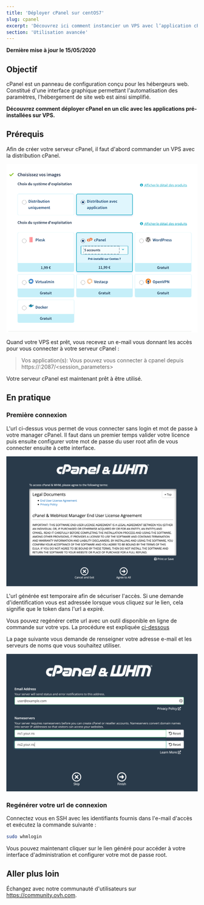 ```yaml
---
title: 'Déployer cPanel sur centOS7'
slug: cpanel
excerpt: 'Découvrez ici comment instancier un VPS avec l’application cPanel pré-installée.'
section: 'Utilisation avancée'
---
```


**Dernière mise à jour le 15/05/2020**

## Objectif

cPanel est un panneau de configuration conçu pour les hébergeurs web. Constitué d'une interface graphique permettant l'automatisation des paramètres, l'hébergement de site web est ainsi simplifié.

**Découvrez comment déployer cPanel en un clic avec les applications pré-installées sur VPS.**


## Prérequis

Afin de créer votre serveur cPanel, il faut d'abord commander un VPS avec la distribution cPanel.

![horizon](images/cpanel_order.png)

Quand votre VPS est prêt, vous recevez un e-mail vous donnant les accès pour vous connecter à votre serveur cPanel :

> Vos application(s):
> Vous pouvez vous connecter à cpanel depuis https://<ip>:2087/<session_parameters>

Votre serveur cPanel est maintenant prêt à être utilisé.

## En pratique

### Première connexion

L'url ci-dessus vous permet de vous connecter sans login et mot de passe à votre manager cPanel.
Il faut dans un premier temps valider votre licence puis ensuite configurer votre mot de passe du user root afin de vous connecter ensuite à cette interface.

![horizon](images/license_validation.png)

L'url générée est temporaire afin de sécuriser l'accès. Si une demande d'identification vous est adressée lorsque vous cliquez sur le lien, cela signifie que le token dans l'url a expiré.

Vous pouvez regénérer cette url avec un outil disponible en ligne de commande sur votre vps. La procédure est expliquée [ci-dessous](./#regenerer-votre-url-de-connexion)

La page suivante vous demande de renseigner votre adresse e-mail et les serveurs de noms que vous souhaitez utiliser.

![horizon](images/setup_config_cpanel.png)

### Regénérer votre url de connexion

Connectez vous en SSH avec les identifiants fournis dans l'e-mail d'accès et exécutez la commande suivante :

```sh
sudo whmlogin
```

Vous pouvez maintenant cliquer sur le lien généré pour accéder à votre interface d'administration et configurer votre mot de passe root.

## Aller plus loin

Échangez avec notre communauté d'utilisateurs sur <https://community.ovh.com>.
